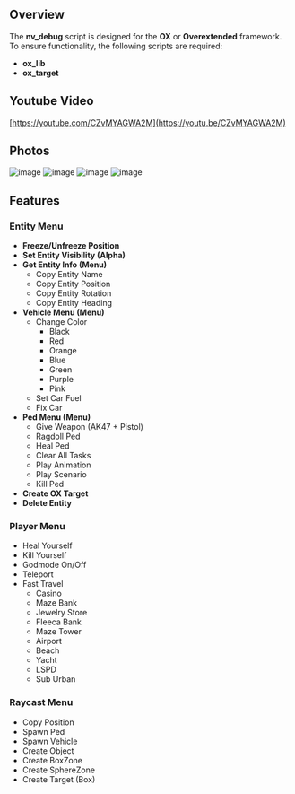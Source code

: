 ## Overview
The **nv_debug** script is designed for the **OX** or **Overextended** framework. To ensure functionality, the following scripts are required:
- **ox_lib**
- **ox_target**

## Youtube Video
[https://youtube.com/CZvMYAGWA2M](https://youtu.be/CZvMYAGWA2M)

## Photos
![image](https://github.com/user-attachments/assets/f20f8098-090e-42e7-8cd0-1103d99b0fab)
![image](https://github.com/user-attachments/assets/db76bb85-1b11-4250-b751-a5c33b4bc79e)
![image](https://github.com/user-attachments/assets/b50dbc6a-166c-4b95-9dea-a277dfea2cc4)
![image](https://github.com/user-attachments/assets/60024bf5-e836-4f0e-ae6d-3fde2aa52360)

## Features

### Entity Menu
- **Freeze/Unfreeze Position**
- **Set Entity Visibility (Alpha)**
- **Get Entity Info (Menu)**
  - Copy Entity Name
  - Copy Entity Position
  - Copy Entity Rotation
  - Copy Entity Heading
- **Vehicle Menu (Menu)**
  - Change Color
    - Black
    - Red
    - Orange
    - Blue
    - Green
    - Purple
    - Pink
  - Set Car Fuel
  - Fix Car
- **Ped Menu (Menu)**
  - Give Weapon (AK47 + Pistol)
  - Ragdoll Ped
  - Heal Ped
  - Clear All Tasks
  - Play Animation
  - Play Scenario
  - Kill Ped
- **Create OX Target**
- **Delete Entity**

### Player Menu
- Heal Yourself
- Kill Yourself
- Godmode On/Off
- Teleport
- Fast Travel
  - Casino
  - Maze Bank
  - Jewelry Store
  - Fleeca Bank
  - Maze Tower
  - Airport
  - Beach
  - Yacht
  - LSPD
  - Sub Urban

### Raycast Menu
- Copy Position
- Spawn Ped
- Spawn Vehicle
- Create Object
- Create BoxZone
- Create SphereZone
- Create Target (Box)



